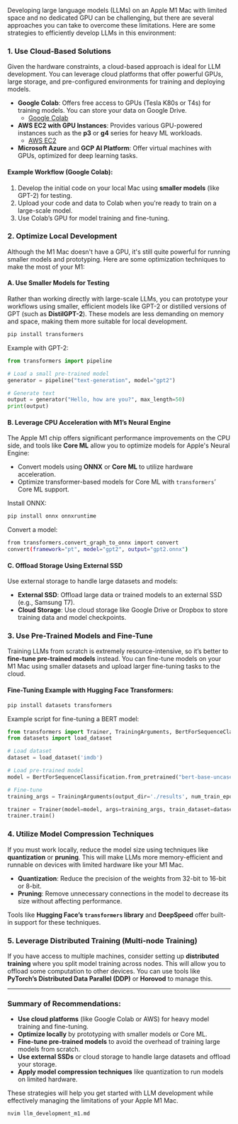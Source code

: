 Developing large language models (LLMs) on an Apple M1 Mac with limited space and no dedicated GPU can be challenging, but there are several approaches you can take to overcome these limitations. Here are some strategies to efficiently develop LLMs in this environment:

### 1. **Use Cloud-Based Solutions**

Given the hardware constraints, a cloud-based approach is ideal for LLM development. You can leverage cloud platforms that offer powerful GPUs, large storage, and pre-configured environments for training and deploying models.

- **Google Colab**: Offers free access to GPUs (Tesla K80s or T4s) for training models. You can store your data on Google Drive.
  - [Google Colab](https://colab.research.google.com/)
- **AWS EC2 with GPU Instances**: Provides various GPU-powered instances such as the **p3** or **g4** series for heavy ML workloads.
  - [AWS EC2](https://aws.amazon.com/ec2/instance-types/gpu/)
- **Microsoft Azure** and **GCP AI Platform**: Offer virtual machines with GPUs, optimized for deep learning tasks.

#### Example Workflow (Google Colab):

1. Develop the initial code on your local Mac using **smaller models** (like GPT-2) for testing.
2. Upload your code and data to Colab when you're ready to train on a large-scale model.
3. Use Colab’s GPU for model training and fine-tuning.

### 2. **Optimize Local Development**

Although the M1 Mac doesn't have a GPU, it's still quite powerful for running smaller models and prototyping. Here are some optimization techniques to make the most of your M1:

#### A. **Use Smaller Models for Testing**

Rather than working directly with large-scale LLMs, you can prototype your workflows using smaller, efficient models like GPT-2 or distilled versions of GPT (such as **DistilGPT-2**). These models are less demanding on memory and space, making them more suitable for local development.

```bash
pip install transformers
```

Example with GPT-2:

```python
from transformers import pipeline

# Load a small pre-trained model
generator = pipeline("text-generation", model="gpt2")

# Generate text
output = generator("Hello, how are you?", max_length=50)
print(output)
```

#### B. **Leverage CPU Acceleration with M1’s Neural Engine**

The Apple M1 chip offers significant performance improvements on the CPU side, and tools like **Core ML** allow you to optimize models for Apple's Neural Engine:

- Convert models using **ONNX** or **Core ML** to utilize hardware acceleration.
- Optimize transformer-based models for Core ML with `transformers`’ Core ML support.

Install ONNX:

```bash
pip install onnx onnxruntime
```

Convert a model:

```bash
from transformers.convert_graph_to_onnx import convert
convert(framework="pt", model="gpt2", output="gpt2.onnx")
```

#### C. **Offload Storage Using External SSD**

Use external storage to handle large datasets and models:

- **External SSD**: Offload large data or trained models to an external SSD (e.g., Samsung T7).
- **Cloud Storage**: Use cloud storage like Google Drive or Dropbox to store training data and model checkpoints.

### 3. **Use Pre-Trained Models and Fine-Tune**

Training LLMs from scratch is extremely resource-intensive, so it’s better to **fine-tune pre-trained models** instead. You can fine-tune models on your M1 Mac using smaller datasets and upload larger fine-tuning tasks to the cloud.

#### Fine-Tuning Example with Hugging Face Transformers:

```bash
pip install datasets transformers
```

Example script for fine-tuning a BERT model:

```python
from transformers import Trainer, TrainingArguments, BertForSequenceClassification
from datasets import load_dataset

# Load dataset
dataset = load_dataset('imdb')

# Load pre-trained model
model = BertForSequenceClassification.from_pretrained("bert-base-uncased", num_labels=2)

# Fine-tune
training_args = TrainingArguments(output_dir='./results', num_train_epochs=1, per_device_train_batch_size=16)

trainer = Trainer(model=model, args=training_args, train_dataset=dataset['train'])
trainer.train()
```

### 4. **Utilize Model Compression Techniques**

If you must work locally, reduce the model size using techniques like **quantization** or **pruning**. This will make LLMs more memory-efficient and runnable on devices with limited hardware like your M1 Mac.

- **Quantization**: Reduce the precision of the weights from 32-bit to 16-bit or 8-bit.
- **Pruning**: Remove unnecessary connections in the model to decrease its size without affecting performance.

Tools like **Hugging Face’s `transformers` library** and **DeepSpeed** offer built-in support for these techniques.

### 5. **Leverage Distributed Training (Multi-node Training)**

If you have access to multiple machines, consider setting up **distributed training** where you split model training across nodes. This will allow you to offload some computation to other devices. You can use tools like **PyTorch’s Distributed Data Parallel (DDP)** or **Horovod** to manage this.

---

### Summary of Recommendations:

- **Use cloud platforms** (like Google Colab or AWS) for heavy model training and fine-tuning.
- **Optimize locally** by prototyping with smaller models or Core ML.
- **Fine-tune pre-trained models** to avoid the overhead of training large models from scratch.
- **Use external SSDs** or cloud storage to handle large datasets and offload your storage.
- **Apply model compression techniques** like quantization to run models on limited hardware.

These strategies will help you get started with LLM development while effectively managing the limitations of your Apple M1 Mac.

```bash
nvim llm_development_m1.md
```
